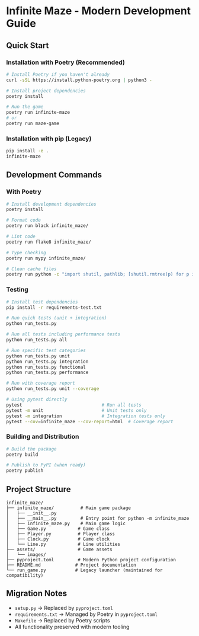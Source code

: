 # Infinite Maze - Modern Development Guide

## Quick Start

### Installation with Poetry (Recommended)
```bash
# Install Poetry if you haven't already
curl -sSL https://install.python-poetry.org | python3 -

# Install project dependencies
poetry install

# Run the game
poetry run infinite-maze
# or
poetry run maze-game
```

### Installation with pip (Legacy)
```bash
pip install -e .
infinite-maze
```

## Development Commands

### With Poetry
```bash
# Install development dependencies
poetry install

# Format code
poetry run black infinite_maze/

# Lint code
poetry run flake8 infinite_maze/

# Type checking
poetry run mypy infinite_maze/

# Clean cache files
poetry run python -c "import shutil, pathlib; [shutil.rmtree(p) for p in pathlib.Path('.').rglob('__pycache__')]"
```

### Testing
```bash
# Install test dependencies
pip install -r requirements-test.txt

# Run quick tests (unit + integration)
python run_tests.py

# Run all tests including performance tests
python run_tests.py all

# Run specific test categories
python run_tests.py unit
python run_tests.py integration
python run_tests.py functional
python run_tests.py performance

# Run with coverage report
python run_tests.py unit --coverage

# Using pytest directly
pytest                              # Run all tests
pytest -m unit                      # Unit tests only
pytest -m integration               # Integration tests only
pytest --cov=infinite_maze --cov-report=html  # Coverage report
```

### Building and Distribution
```bash
# Build the package
poetry build

# Publish to PyPI (when ready)
poetry publish
```

## Project Structure
```
infinite_maze/
├── infinite_maze/          # Main game package
│   ├── __init__.py
│   ├── __main__.py         # Entry point for python -m infinite_maze
│   ├── infinite_maze.py    # Main game logic
│   ├── Game.py            # Game class
│   ├── Player.py          # Player class
│   ├── Clock.py           # Game clock
│   └── Line.py            # Line utilities
├── assets/                # Game assets
│   └── images/
├── pyproject.toml         # Modern Python project configuration
├── README.md             # Project documentation
└── run_game.py           # Legacy launcher (maintained for compatibility)
```

## Migration Notes
- `setup.py` → Replaced by `pyproject.toml`
- `requirements.txt` → Managed by Poetry in `pyproject.toml`
- `Makefile` → Replaced by Poetry scripts
- All functionality preserved with modern tooling
